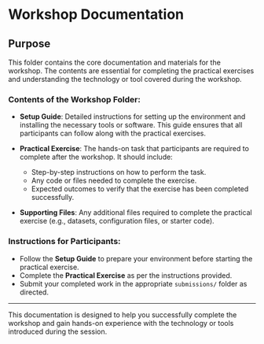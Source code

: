 # Workshop Documentation

## Purpose

This folder contains the core documentation and materials for the workshop. The contents are essential for completing the practical exercises and understanding the technology or tool covered during the workshop.

### Contents of the Workshop Folder:

- **Setup Guide**: Detailed instructions for setting up the environment and installing the necessary tools or software. This guide ensures that all participants can follow along with the practical exercises.
  
- **Practical Exercise**: The hands-on task that participants are required to complete after the workshop. It should include:
  - Step-by-step instructions on how to perform the task.
  - Any code or files needed to complete the exercise.
  - Expected outcomes to verify that the exercise has been completed successfully.

- **Supporting Files**: Any additional files required to complete the practical exercise (e.g., datasets, configuration files, or starter code).

### Instructions for Participants:

- Follow the **Setup Guide** to prepare your environment before starting the practical exercise.
- Complete the **Practical Exercise** as per the instructions provided.
- Submit your completed work in the appropriate `submissions/` folder as directed.

---

This documentation is designed to help you successfully complete the workshop and gain hands-on experience with the technology or tools introduced during the session.
